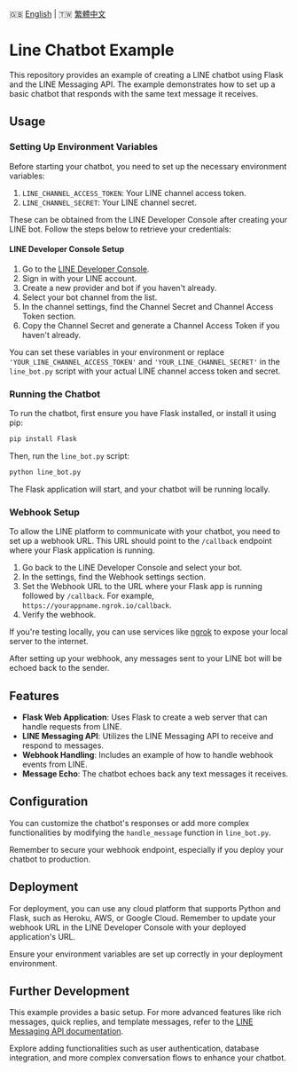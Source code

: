 🇬🇧 [English](./README.md) | 🇹🇼 [繁體中文](./README-zh-tw.md)

# Line Chatbot Example

This repository provides an example of creating a LINE chatbot using Flask and the LINE Messaging API. The example demonstrates how to set up a basic chatbot that responds with the same text message it receives.

## Usage

### Setting Up Environment Variables

Before starting your chatbot, you need to set up the necessary environment variables:

1. `LINE_CHANNEL_ACCESS_TOKEN`: Your LINE channel access token.
2. `LINE_CHANNEL_SECRET`: Your LINE channel secret.

These can be obtained from the LINE Developer Console after creating your LINE bot. Follow the steps below to retrieve your credentials:

#### LINE Developer Console Setup

1. Go to the [LINE Developer Console](https://developers.line.biz/console/).
2. Sign in with your LINE account.
3. Create a new provider and bot if you haven't already.
4. Select your bot channel from the list.
5. In the channel settings, find the Channel Secret and Channel Access Token section.
6. Copy the Channel Secret and generate a Channel Access Token if you haven't already.

You can set these variables in your environment or replace `'YOUR_LINE_CHANNEL_ACCESS_TOKEN'` and `'YOUR_LINE_CHANNEL_SECRET'` in the `line_bot.py` script with your actual LINE channel access token and secret.

### Running the Chatbot

To run the chatbot, first ensure you have Flask installed, or install it using pip:

```bash
pip install Flask
```

Then, run the `line_bot.py` script:

```bash
python line_bot.py
```

The Flask application will start, and your chatbot will be running locally.

### Webhook Setup

To allow the LINE platform to communicate with your chatbot, you need to set up a webhook URL. This URL should point to the `/callback` endpoint where your Flask application is running.

1. Go back to the LINE Developer Console and select your bot.
2. In the settings, find the Webhook settings section.
3. Set the Webhook URL to the URL where your Flask app is running followed by `/callback`. For example, `https://yourappname.ngrok.io/callback`.
4. Verify the webhook.

If you're testing locally, you can use services like [ngrok](https://ngrok.com/) to expose your local server to the internet.

After setting up your webhook, any messages sent to your LINE bot will be echoed back to the sender.

## Features

- **Flask Web Application**: Uses Flask to create a web server that can handle requests from LINE.
- **LINE Messaging API**: Utilizes the LINE Messaging API to receive and respond to messages.
- **Webhook Handling**: Includes an example of how to handle webhook events from LINE.
- **Message Echo**: The chatbot echoes back any text messages it receives.

## Configuration

You can customize the chatbot's responses or add more complex functionalities by modifying the `handle_message` function in `line_bot.py`.

Remember to secure your webhook endpoint, especially if you deploy your chatbot to production.

## Deployment

For deployment, you can use any cloud platform that supports Python and Flask, such as Heroku, AWS, or Google Cloud. Remember to update your webhook URL in the LINE Developer Console with your deployed application's URL.

Ensure your environment variables are set up correctly in your deployment environment.

## Further Development

This example provides a basic setup. For more advanced features like rich messages, quick replies, and template messages, refer to the [LINE Messaging API documentation](https://developers.line.biz/en/docs/messaging-api/).

Explore adding functionalities such as user authentication, database integration, and more complex conversation flows to enhance your chatbot.